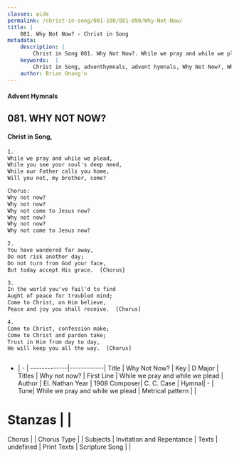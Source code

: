 ```yaml
---
classes: wide
permalink: /christ-in-song/001-100/081-090/Why-Not-Now/
title: |
    081. Why Not Now? - Christ in Song
metadata:
    description: |
        Christ in Song 081. Why Not Now?. While we pray and while we plead, While you see your soul's deep need, While our Father calls you home, Will you not, my brother, come? Chorus: Why not now? Why not now? Why not come to Jesus now? Why not now? Why not now? Why not come to Jesus now?
    keywords:  |
        Christ in Song, adventhymnals, advent hymnals, Why Not Now?, While we pray and while we plead. Why not now?
    author: Brian Onang'o
---
```


#### Advent Hymnals
## 081. WHY NOT NOW?
####  Christ in Song,

```txt
1.
While we pray and while we plead,
While you see your soul's deep need,
While our Father calls you home,
Will you not, my brother, come?

Chorus:
Why not now?
Why not now?
Why not come to Jesus now?
Why not now?
Why not now?
Why not come to Jesus now?

2.
You have wandered far away,
Do not risk another day;
Do not turn from God your face,
But today accept His grace.  [Chorus}

3.
In the world you've fail'd to find
Aught of peace for troubled mind;
Come to Christ, on Him believe,
Peace and joy you shall receive.  [Chorus]

4.
Come to Christ, confession make;
Come to Christ and pardon take;
Trust in Him from day to day,
He will keep you all the way.  [Chorus]



```

- |   -  |
-------------|------------|
Title | Why Not Now? |
Key | D Major |
Titles | Why not now? |
First Line | While we pray and while we plead |
Author | El. Nathan
Year | 1908
Composer| C. C. Case |
Hymnal|  - |
Tune| While we pray and while we plead |
Metrical pattern | |
# Stanzas |  |
Chorus |  |
Chorus Type |  |
Subjects | Invitation and Repentance |
Texts | undefined |
Print Texts | 
Scripture Song |  |
    
